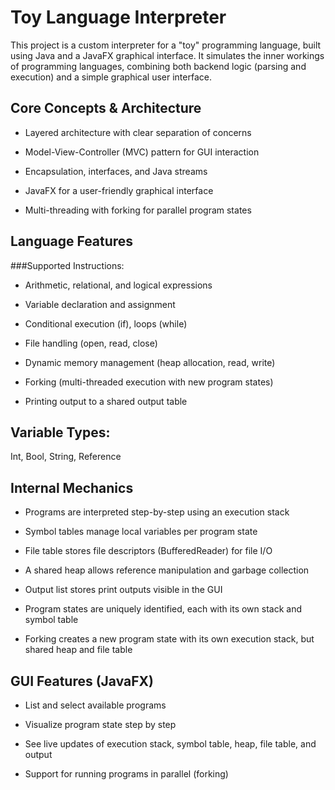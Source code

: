 # Toy Language Interpreter
This project is a custom interpreter for a "toy" programming language, built using Java and a JavaFX graphical interface. It simulates the inner workings of programming languages, combining both backend logic (parsing and execution) and a simple graphical user interface.

## Core Concepts & Architecture
- Layered architecture with clear separation of concerns

- Model-View-Controller (MVC) pattern for GUI interaction

- Encapsulation, interfaces, and Java streams

- JavaFX for a user-friendly graphical interface

- Multi-threading with forking for parallel program states

## Language Features
###Supported Instructions:
- Arithmetic, relational, and logical expressions

- Variable declaration and assignment

- Conditional execution (if), loops (while)

- File handling (open, read, close)

- Dynamic memory management (heap allocation, read, write)

- Forking (multi-threaded execution with new program states)

- Printing output to a shared output table

## Variable Types:
Int, Bool, String, Reference

## Internal Mechanics
- Programs are interpreted step-by-step using an execution stack

- Symbol tables manage local variables per program state

- File table stores file descriptors (BufferedReader) for file I/O

- A shared heap allows reference manipulation and garbage collection

- Output list stores print outputs visible in the GUI

- Program states are uniquely identified, each with its own stack and symbol table

- Forking creates a new program state with its own execution stack, but shared heap and file table

## GUI Features (JavaFX)
- List and select available programs

- Visualize program state step by step

- See live updates of execution stack, symbol table, heap, file table, and output

- Support for running programs in parallel (forking)
